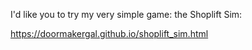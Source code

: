 I'd like you to try my very simple game: the Shoplift Sim:

<https://doormakergal.github.io/shoplift_sim.html>
